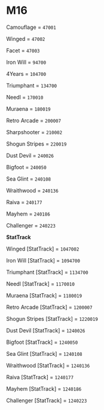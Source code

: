 # M16


Camouflage = `47001`

Winged = `47002`

Facet = `47003`

Iron Will = `94700`

4Years = `104700`

Triumphant = `134700`

Needl = `170010`

Muraena = `180019`

Retro Arcade = `200007`

Sharpshooter = `210002`

Shogun Stripes = `220019`

Dust Devil = `240026`

Bigfoot = `240050`

Sea Glint = `240108`

Wraithwood = `240136`

Raiva = `240177`

Mayhem = `240186`

Challenger = `240223`

**StatTrack**


Winged [StatTrack] = `1047002`

Iron Will [StatTrack] = `1094700`

Triumphant [StatTrack] = `1134700`

Needl [StatTrack] = `1170010`

Muraena [StatTrack] = `1180019`

Retro Arcade [StatTrack] = `1200007`

Shogun Stripes [StatTrack] = `1220019`

Dust Devil [StatTrack] = `1240026`

Bigfoot [StatTrack] = `1240050`


Sea Glint [StatTrack] = `1240108`

Wraithwood [StatTrack] = `1240136`


Raiva [StatTrack] = `1240177`

Mayhem [StatTrack] = `1240186`

Challenger [StatTrack] = `1240223`
